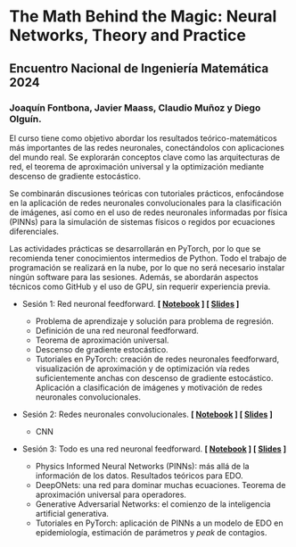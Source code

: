 # The Math Behind the Magic: Neural Networks, Theory and Practice
## Encuentro Nacional de Ingeniería Matemática 2024
### **Joaquín Fontbona, Javier Maass, Claudio Muñoz y Diego Olguín.**

El curso tiene como objetivo abordar los resultados teórico-matemáticos más importantes de las redes neuronales, conectándolos con aplicaciones del mundo real. Se explorarán conceptos clave como las arquitecturas de red, el teorema de aproximación universal y la optimización mediante descenso de gradiente estocástico.

Se combinarán discusiones teóricas con tutoriales prácticos, enfocándose en la aplicación de redes neuronales convolucionales para la clasificación de imágenes, así como en el uso de redes neuronales informadas por física (PINNs) para la simulación de sistemas físicos o regidos por ecuaciones diferenciales.

Las actividades prácticas se desarrollarán en PyTorch, por lo que se recomienda tener conocimientos intermedios de Python. Todo el trabajo de programación se realizará en la nube, por lo que no será necesario instalar ningún software para las sesiones. Además, se abordarán aspectos técnicos como GitHub y el uso de GPU, sin requerir experiencia previa.

* Sesión 1: Red neuronal feedforward. **[ [Notebook](https://colab.research.google.com/drive/111KBDu5xadyCN5pge4GbJYVnG5faweR_?usp=sharing) ] [ [Slides](https://colab.research.google.com/drive/111KBDu5xadyCN5pge4GbJYVnG5faweR_?usp=sharing) ]**
    - Problema de aprendizaje y solución para problema de regresión.
    - Definición de una red neuronal feedforward.
    - Teorema de aproximación universal.
    - Descenso de gradiente estocástico.
    - Tutoriales en PyTorch: creación de redes neuronales feedforward, visualización de aproximación y de optimización vía redes suficientemente anchas con descenso de gradiente estocástico. Aplicación a clasificación de imágenes y motivación de redes neuronales convolucionales.
 
* Sesión 2: Redes neuronales convolucionales. **[ [Notebook](https://colab.research.google.com/drive/134XhVdg2S0wURfheKPjQmuN_FXKax3us?usp=sharing) ] [ [Slides](https://colab.research.google.com/drive/111KBDu5xadyCN5pge4GbJYVnG5faweR_?usp=sharing) ]**
    - CNN
 
* Sesión 3: Todo es una red neuronal feedforward. **[ [Notebook](https://colab.research.google.com/drive/134XhVdg2S0wURfheKPjQmuN_FXKax3us?usp=sharing) ] [ [Slides](https://colab.research.google.com/drive/111KBDu5xadyCN5pge4GbJYVnG5faweR_?usp=sharing) ]**
    - Physics Informed Neural Networks (PINNs): más allá de la información de los datos. Resultados teóricos para EDO.
    - DeepONets: una red para dominar muchas ecuaciones. Teorema de aproximación universal para operadores.
    - Generative Adversarial Networks: el comienzo de la inteligencia artificial generativa.
    - Tutoriales en PyTorch: aplicación de PINNs a un modelo de EDO en epidemiología, estimación de parámetros y *peak* de contagios.
